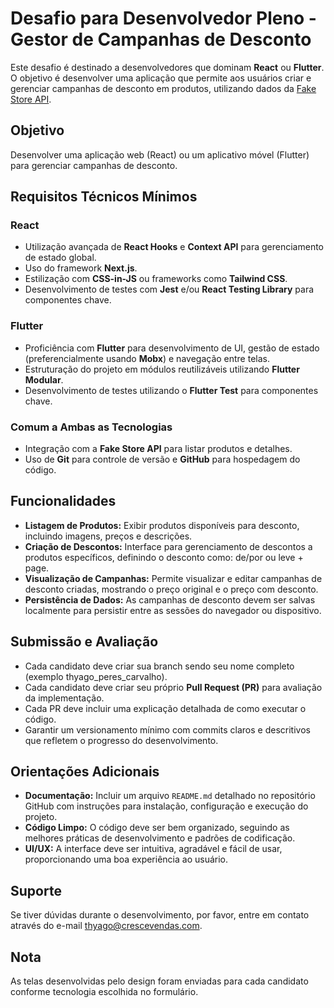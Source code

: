 # Desafio para Desenvolvedor Pleno - Gestor de Campanhas de Desconto

Este desafio é destinado a desenvolvedores que dominam **React** ou **Flutter**. O objetivo é desenvolver uma aplicação que permite aos usuários criar e gerenciar campanhas de desconto em produtos, utilizando dados da [Fake Store API](https://fakestoreapi.com).

## Objetivo

Desenvolver uma aplicação web (React) ou um aplicativo móvel (Flutter) para gerenciar campanhas de desconto.

## Requisitos Técnicos Mínimos

### React
- Utilização avançada de **React Hooks** e **Context API** para gerenciamento de estado global.
- Uso do framework **Next.js**.
- Estilização com **CSS-in-JS** ou frameworks como **Tailwind CSS**.
- Desenvolvimento de testes com **Jest** e/ou **React Testing Library** para componentes chave.

### Flutter
- Proficiência com **Flutter** para desenvolvimento de UI, gestão de estado (preferencialmente usando **Mobx**) e navegação entre telas.
- Estruturação do projeto em módulos reutilizáveis utilizando **Flutter Modular**.
- Desenvolvimento de testes utilizando o **Flutter Test** para componentes chave.

### Comum a Ambas as Tecnologias
- Integração com a **Fake Store API** para listar produtos e detalhes.
- Uso de **Git** para controle de versão e **GitHub** para hospedagem do código.

## Funcionalidades

- **Listagem de Produtos:** Exibir produtos disponíveis para desconto, incluindo imagens, preços e descrições.
- **Criação de Descontos:** Interface para gerenciamento de descontos a produtos específicos, definindo o desconto como: de/por ou leve + page.
- **Visualização de Campanhas:** Permite visualizar e editar campanhas de desconto criadas, mostrando o preço original e o preço com desconto.
- **Persistência de Dados:** As campanhas de desconto devem ser salvas localmente para persistir entre as sessões do navegador ou dispositivo.

## Submissão e Avaliação

- Cada candidato deve criar sua branch sendo seu nome completo (exemplo thyago_peres_carvalho).
- Cada candidato deve criar seu próprio **Pull Request (PR)** para avaliação da implementação.
- Cada PR deve incluir uma explicação detalhada de como executar o código.
- Garantir um versionamento mínimo com commits claros e descritivos que refletem o progresso do desenvolvimento.

## Orientações Adicionais

- **Documentação:** Incluir um arquivo `README.md` detalhado no repositório GitHub com instruções para instalação, configuração e execução do projeto.
- **Código Limpo:** O código deve ser bem organizado, seguindo as melhores práticas de desenvolvimento e padrões de codificação.
- **UI/UX:** A interface deve ser intuitiva, agradável e fácil de usar, proporcionando uma boa experiência ao usuário.

## Suporte

Se tiver dúvidas durante o desenvolvimento, por favor, entre em contato através do e-mail [thyago@crescevendas.com](mailto:thyago@crescevendas.com).

## Nota

As telas desenvolvidas pelo design foram enviadas para cada candidato conforme tecnologia escolhida no formulário.
